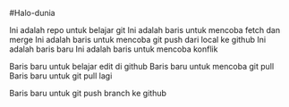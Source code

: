 #Halo-dunia

Ini adalah repo untuk belajar git
Ini adalah baris untuk mencoba fetch dan merge
Ini adalah baris untuk mencoba git push dari local ke github
Ini adalah baris baru
Ini adalah baris untuk mencoba konflik

Baris baru untuk belajar edit di github
Baris baru untuk mencoba git pull
Baris baru untuk git pull lagi

Baris baru untuk git push branch ke github
